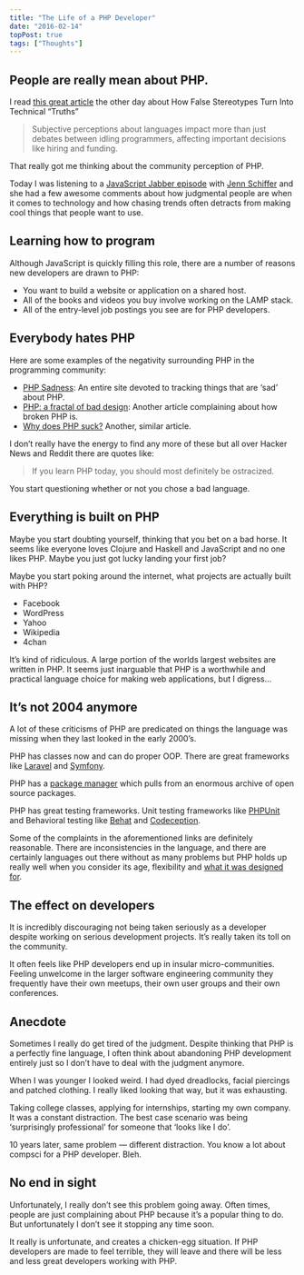 ```yaml
---
title: "The Life of a PHP Developer"
date: "2016-02-14"
topPost: true
tags: ["Thoughts"]
---
```


## People are really mean about PHP.

I read [this great article](https://modelviewculture.com/pieces/c-is-manly-python-is-for-n00bs-how-false-stereotypes-turn-into-technical-truths) the other day about How False Stereotypes Turn Into Technical “Truths”

> Subjective perceptions about languages impact more than just debates between idling programmers, affecting important decisions like hiring and funding.

That really got me thinking about the community perception of PHP.

Today I was listening to a [JavaScript Jabber episode](https://devchat.tv/js-jabber/140-jsj-using-art-to-get-and-keep-people-interested-in-programming-with-jenn-schiffer/) with [Jenn Schiffer](https://twitter.com/jennschiffer) and she had a few awesome comments about how judgmental people are when it comes to technology and how chasing trends often detracts from making cool things that people want to use.

## Learning how to program

Although JavaScript is quickly filling this role, there are a number of reasons new developers are drawn to PHP:

- You want to build a website or application on a shared host.
- All of the books and videos you buy involve working on the LAMP stack.
- All of the entry-level job postings you see are for PHP developers.

## Everybody hates PHP

Here are some examples of the negativity surrounding PHP in the programming community:

- [PHP Sadness](http://phpsadness.com/): An entire site devoted to tracking things that are ‘sad’ about PHP.
- [PHP: a fractal of bad design](https://eev.ee/blog/2012/04/09/php-a-fractal-of-bad-design/): Another article complaining about how broken PHP is.
- [Why does PHP suck?](https://whydoesitsuck.com/why-does-php-suck/) Another, similar article.

I don’t really have the energy to find any more of these but all over Hacker News and Reddit there are quotes like:

> If you learn PHP today, you should most definitely be ostracized.

You start questioning whether or not you chose a bad language.

## Everything is built on PHP

Maybe you start doubting yourself, thinking that you bet on a bad horse. It seems like everyone loves Clojure and Haskell and JavaScript and no one likes PHP. Maybe you just got lucky landing your first job?

Maybe you start poking around the internet, what projects are actually built with PHP?

- Facebook
- WordPress
- Yahoo
- Wikipedia
- 4chan

It’s kind of ridiculous. A large portion of the worlds largest websites are written in PHP. It seems just inarguable that PHP is a worthwhile and practical language choice for making web applications, but I digress…

## It’s not 2004 anymore

A lot of these criticisms of PHP are predicated on things the language was missing when they last looked in the early 2000’s.

PHP has classes now and can do proper OOP. There are great frameworks like [Laravel](http://laravel.com/) and [Symfony](https://symfony.com/).

PHP has a [package manager](https://packagist.org/) which pulls from an enormous archive of open source packages.

PHP has great testing frameworks. Unit testing frameworks like [PHPUnit](https://phpunit.de/) and Behavioral testing like [Behat](https://docs.behat.org/en/latest/) and [Codeception](https://codeception.com/).

Some of the complaints in the aforementioned links are definitely reasonable. There are inconsistencies in the language, and there are certainly languages out there without as many problems but PHP holds up really well when you consider its age, flexibility and [what it was designed for](http://www.sitepoint.com/phps-creator-rasmus-lerdorf/).

## The effect on developers

It is incredibly discouraging not being taken seriously as a developer despite working on serious development projects. It’s really taken its toll on the community.

It often feels like PHP developers end up in insular micro-communities. Feeling unwelcome in the larger software engineering community they frequently have their own meetups, their own user groups and their own conferences.

## Anecdote

Sometimes I really do get tired of the judgment. Despite thinking that PHP is a perfectly fine language, I often think about abandoning PHP development entirely just so I don’t have to deal with the judgment anymore.

When I was younger I looked weird. I had dyed dreadlocks, facial piercings and patched clothing. I really liked looking that way, but it was exhausting.

Taking college classes, applying for internships, starting my own company. It was a constant distraction. The best case scenario was being ‘surprisingly professional’ for someone that ‘looks like I do’.

10 years later, same problem — different distraction. You know a lot about compsci for a PHP developer. Bleh.

## No end in sight

Unfortunately, I really don’t see this problem going away. Often times, people are just complaining about PHP because it’s a popular thing to do. But unfortunately I don’t see it stopping any time soon.

It really is unfortunate, and creates a chicken-egg situation. If PHP developers are made to feel terrible, they will leave and there will be less and less great developers working with PHP.
